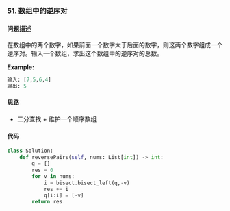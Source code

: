 ### [51. 数组中的逆序对](https://leetcode-cn.com/problems/shu-zu-zhong-de-ni-xu-dui-lcof/)

#### 问题描述
在数组中的两个数字，如果前面一个数字大于后面的数字，则这两个数字组成一个逆序对。输入一个数组，求出这个数组中的逆序对的总数。

**Example:**
```python
输入: [7,5,6,4]
输出: 5
```

#### 思路
- 二分查找 + 维护一个顺序数组
#### 代码

```python
class Solution:
    def reversePairs(self, nums: List[int]) -> int:
        q = []
        res = 0
        for v in nums:
            i = bisect.bisect_left(q,-v)
            res += i
            q[i:i] = [-v]
        return res
```